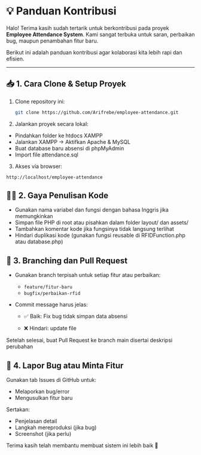 # 💡 Panduan Kontribusi

Halo! Terima kasih sudah tertarik untuk berkontribusi pada proyek **Employee Attendance System**. Kami sangat terbuka untuk saran, perbaikan bug, maupun penambahan fitur baru.

Berikut ini adalah panduan kontribusi agar kolaborasi kita lebih rapi dan efisien.

---

## 📥 1. Cara Clone & Setup Proyek

1. Clone repository ini:

   ```bash
   git clone https://github.com/Arifrebe/employee-attendance.git
   ```

2. Jalankan proyek secara lokal:

- Pindahkan folder ke htdocs XAMPP
- Jalankan XAMPP → Aktifkan Apache & MySQL
- Buat database baru absensi di phpMyAdmin
- Import file attendance.sql

3. Akses via browser:

```
http://localhost/employee-attendance
```

## 🧑‍💻 2. Gaya Penulisan Kode

- Gunakan nama variabel dan fungsi dengan bahasa Inggris jika memungkinkan
- Simpan file PHP di root atau pisahkan dalam folder layout/ dan assets/
- Tambahkan komentar kode jika fungsinya tidak langsung terlihat
- Hindari duplikasi kode (gunakan fungsi reusable di RFIDFunction.php atau database.php)

## 🌿 3. Branching dan Pull Request

- Gunakan branch terpisah untuk setiap fitur atau perbaikan:
    - `feature/fitur-baru`
    - `bugfix/perbaikan-rfid`

- Commit message harus jelas:

    - ✅ Baik: Fix bug tidak simpan data absensi

    - ❌ Hindari: update file

Setelah selesai, buat Pull Request ke branch main disertai deskripsi perubahan

## 📣 4. Lapor Bug atau Minta Fitur
Gunakan tab Issues di GitHub untuk:

- Melaporkan bug/error
- Mengusulkan fitur baru

Sertakan:

- Penjelasan detail
- Langkah mereproduksi (jika bug)
- Screenshot (jika perlu)

Terima kasih telah membantu membuat sistem ini lebih baik 🙏